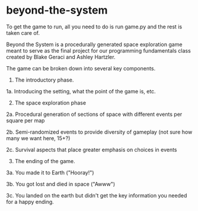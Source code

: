 # beyond-the-system

To get the game to run, all you need to do is run game.py and the rest is taken care of. 


Beyond the System is a procedurally generated space exploration game meant to serve as the final project for our programming fundamentals class created by Blake Geraci and Ashley Hartzler.

The game can be broken down into several key components. 

1. The introductory phase.

  1a. Introducing the setting, what the point of the game is, etc. 
  
2. The space exploration phase

  2a. Procedural generation of sections of space with different events per square per map

  2b. Semi-randomized events to provide diversity of gameplay (not sure how many we want here, 15+?)
        
  2c. Survival aspects that place greater emphasis on choices in events
  
3. The ending of the game.

  3a. You made it to Earth ("Hooray!")
  
  3b. You got lost and died in space ("Awww")
  
  3c. You landed on the earth but didn't get the key information you needed for a happy ending. 
  
